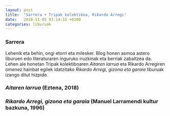 ```yaml
---
layout: post
title:  "Sarrera + Tripak kolektiboa, Rikardo Arregi"
date:   2018-11-05 03:14:15 +0100
categories: liburuak
---
```

### Sarrera
Lehenik eta behin, ongi etorri eta milesker. Blog honen asmoa astero liburuen edo literaturaren inguruko iruzkinak eta berriak zabaltzea da. Lehen ale honetan Tripak kolektiboaren _Aitaren larrua_ eta Rikardo Arregiren omenez hainbat egilek idatzitako _Rikardo Arregi, gizona eta garaia_ liburuak izango ditut hizpide.

### _Aitaren larrua_ (Eztena, 2018)

### _Rikardo Arregi, gizona eta garaia_ (Manuel Larramendi kultur bazkuna, 1996)
